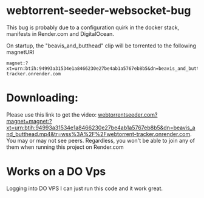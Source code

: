 # webtorrent-seeder-websocket-bug

This bug is probably due to a configuration quirk in the docker stack, manifests in Render.com and DigitalOcean.

On startup, the "beavis_and_butthead" clip will be torrented to the following magnetURI

```
magnet:?xt=urn:btih:94993a31534e1a8466230e27be4ab1a5767eb8b5&dn=beavis_and_butthead.mp4&tr=wss%3A%2F%2Fwebtorrent-tracker.onrender.com
```

# Downloading:

Please use this link to get the video: [webtorrentseeder.com?magnet=magnet:?xt=urn:btih:94993a31534e1a8466230e27be4ab1a5767eb8b5&dn=beavis_and_butthead.mp4&tr=wss%3A%2F%2Fwebtorrent-tracker.onrender.com](https://webtorrentseeder.com?magnet=magnet%3A%3Fxt%3Durn%3Abtih%3A94993a31534e1a8466230e27be4ab1a5767eb8b5%26dn%3Dbeavis_and_butthead.mp4%26tr%3Dwss%253A%252F%252Fwebtorrent-tracker.onrender.com). You may or may not see peers. Regardless, you won't be able to join any of them when running this project on Render.com


# Works on a DO Vps

Logging into DO VPS I can just run this code and it work great.
